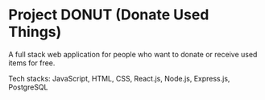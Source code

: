 # Project DONUT (Donate Used Things)

A full stack web application for people who want to donate or receive used items for free.

Tech stacks: JavaScript, HTML, CSS, React.js, Node.js, Express.js, PostgreSQL
